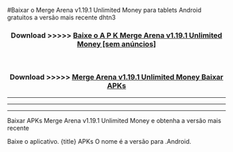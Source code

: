 #Baixar o Merge Arena v1.19.1 Unlimited Money   para tablets Android gratuitos a versão mais recente dhtn3


<div align="center">
<h3>Download >>>>> <a href="https://pt-web.web.app/?pt= Merge Arena v1.19.1 Unlimited Money ">Baixe o A P K Merge Arena v1.19.1 Unlimited Money  [sem anúncios]</a></h3><br>

<h3>Download >>>>> <a href="https://pt-web.web.app/?pt= Merge Arena v1.19.1 Unlimited Money ">Merge Arena v1.19.1 Unlimited Money  Baixar APKs</a></h3>
</div>

----------------------------------------------------------

----------------------------------------------------------

----------------------------------------------------------

Baixar APKs Merge Arena v1.19.1 Unlimited Money  e obtenha a versão mais recente

Baixe o aplicativo. {title} APKs O nome é a versão para .Android.


